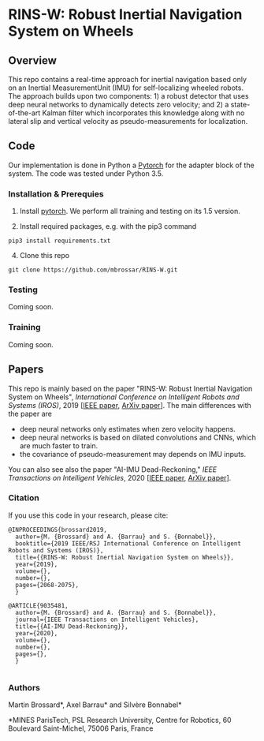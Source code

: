 # RINS-W: Robust Inertial Navigation System on Wheels


## Overview

This repo contains a real-time approach for inertial navigation based only on an Inertial MeasurementUnit  (IMU)  for  self-localizing  wheeled  robots.  The  approach builds  upon  two  components: 1) a robust detector that uses deep neural networks to dynamically detects zero velocity; and 2) a state-of-the-art Kalman filter which incorporates this knowledge along with no lateral slip and vertical velocity as pseudo-measurements  for  localization.

## Code
Our implementation is done in Python a [Pytorch](https://pytorch.org/) for the adapter block of the system. The code was tested under Python 3.5.
 
### Installation & Prerequies
1.  Install [pytorch](http://pytorch.org). We perform all training and testing on its 1.5 version.
    
2.  Install required packages, e.g. with the pip3 command
```
pip3 install requirements.txt
```
    
4.  Clone this repo
```
git clone https://github.com/mbrossar/RINS-W.git
```

### Testing
Coming soon.

### Training
Coming soon.


## Papers
This repo is mainly based on the paper "RINS-W: Robust Inertial Navigation System on Wheels",  _International Conference on Intelligent Robots and Systems (IROS)_, 2019 [[IEEE paper](https://ieeexplore.ieee.org/document/8968593), [ArXiv paper](https://arxiv.org/pdf/1903.02210.pdf)]. The main differences with the paper are
- deep neural networks only estimates when zero velocity happens.
- deep neural networks is based on dilated convolutions and CNNs, which are much faster to train.
- the covariance of pseudo-measurement may depends on IMU inputs.



You can also see also the paper "AI-IMU Dead-Reckoning,"  _IEEE Transactions on Intelligent Vehicles_, 2020 [[IEEE paper](https://ieeexplore.ieee.org/document/9035481), [ArXiv paper](https://arxiv.org/pdf/1904.06064.pdf)].


### Citation

If you use this code in your research, please cite:

```
@INPROCEEDINGS{brossard2019,
  author={M. {Brossard} and A. {Barrau} and S. {Bonnabel}},
  booktitle={2019 IEEE/RSJ International Conference on Intelligent Robots and Systems (IROS)}, 
  title={{RINS-W: Robust Inertial Navigation System on Wheels}}, 
  year={2019},
  volume={},
  number={},
  pages={2068-2075},
  }

@ARTICLE{9035481,
  author={M. {Brossard} and A. {Barrau} and S. {Bonnabel}},
  journal={IEEE Transactions on Intelligent Vehicles}, 
  title={{AI-IMU Dead-Reckoning}}, 
  year={2020},
  volume={},
  number={},
  pages={},
  }


```

### Authors
Martin Brossard*, Axel Barrau* and Silvère Bonnabel*

*MINES ParisTech, PSL Research University, Centre for Robotics, 60 Boulevard Saint-Michel, 75006 Paris, France



